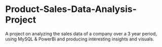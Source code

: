# Product-Sales-Data-Analysis-Project
A project on analyzing the sales data of a company over a 3 year period, using MySQL &amp; PowerBi and producing interesting insights and visuals.
